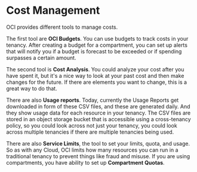 # Cost Management

OCI provides different tools to manage costs.

The first tool are **OCI Budgets**. You can use budgets to track costs in your tenancy. After creating a budget for a compartment, you can set up alerts that will notify you if a budget is forecast to be exceeded or if spending surpasses a certain amount.

The second tool is **Cost Analysis**. You could analyze your cost after you have spent it, but it's a nice way to look at your past cost and then make changes for the future. If there are elements you want to change, this is a great way to do that.

There are also **Usage reports**. Today, currently the Usage Reports get downloaded in form of these CSV files, and these are generated daily. And they show usage data for each resource in your tenancy. The CSV files are stored in an object storage bucket that is accessible using a cross-tenancy policy, so you could look across not just your tenancy, you could look across multiple tenancies if there are multiple tenancies being used.

There are also **Service Limits**, the tool to set your limits, quota, and usage. So as with any Cloud, OCI limits how many resources you can run in a traditional tenancy to prevent things like fraud and misuse. If you are using compartments, you have ability to set up **Compartment Quotas**. 

